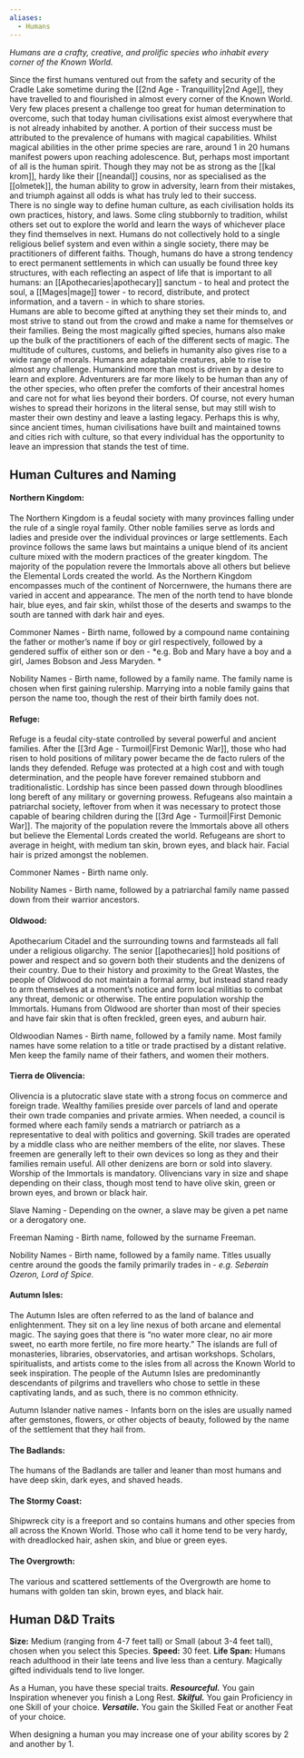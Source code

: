 ```yaml
---
aliases:
  - Humans
---
```

*Humans are a crafty, creative, and prolific species who inhabit every corner of the Known World.*  

Since the first humans ventured out from the safety and security of the Cradle Lake sometime during the [[2nd Age - Tranquillity|2nd Age]], they have travelled to and flourished in almost every corner of the Known World. Very few places present a challenge too great for human determination to overcome, such that today human civilisations exist almost everywhere that is not already inhabited by another. A portion of their success must be attributed to the prevalence of humans with magical capabilities. Whilst magical abilities in the other prime species are rare, around 1 in 20 humans manifest powers upon reaching adolescence. But, perhaps most important of all is the human spirit. Though they may not be as strong as the [[kal krom]], hardy like their [[neandal]] cousins, nor as specialised as the [[olmetek]], the human ability to grow in adversity, learn from their mistakes, and triumph against all odds is what has truly led to their success.  
There is no single way to define human culture, as each civilisation holds its own practices, history, and laws. Some cling stubbornly to tradition, whilst others set out to explore the world and learn the ways of whichever place they find themselves in next. Humans do not collectively hold to a single religious belief system and even within a single society, there may be practitioners of different faiths. Though, humans do have a strong tendency to erect permanent settlements in which can usually be found three key structures, with each reflecting an aspect of life that is important to all humans: an [[Apothecaries|apothecary]] sanctum - to heal and protect the soul, a [[Mages|mage]] tower - to record, distribute, and protect information, and a tavern - in which to share stories.  
Humans are able to become gifted at anything they set their minds to, and most strive to stand out from the crowd and make a name for themselves or their families. Being the most magically gifted species, humans also make up the bulk of the practitioners of each of the different sects of magic. The multitude of cultures, customs, and beliefs in humanity also gives rise to a wide range of morals. Humans are adaptable creatures, able to rise to almost any challenge. Humankind more than most is driven by a desire to learn and explore. Adventurers are far more likely to be human than any of the other species, who often prefer the comforts of their ancestral homes and care not for what lies beyond their borders. Of course, not every human wishes to spread their horizons in the literal sense, but may still wish to master their own destiny and leave a lasting legacy. Perhaps this is why, since ancient times, human civilisations have built and maintained towns and cities rich with culture, so that every individual has the opportunity to leave an impression that stands the test of time.
## Human Cultures and Naming
#### Northern Kingdom:
The Northern Kingdom is a feudal society with many provinces falling under the rule of a single royal family. Other noble families serve as lords and ladies and preside over the individual provinces or large settlements. Each province follows the same laws but maintains a unique blend of its ancient culture mixed with the modern practices of the greater kingdom. The majority of the population revere the Immortals above all others but believe the Elemental Lords created the world. As the Northern Kingdom encompasses much of the continent of Norcernwere, the humans there are varied in accent and appearance. The men of the north tend to have blonde hair, blue eyes, and fair skin, whilst those of the deserts and swamps to the south are tanned with dark hair and eyes. 

Commoner Names - Birth name, followed by a compound name containing the father or mother’s name if boy or girl respectively, followed by a gendered suffix of either son or den - *e.g. Bob and Mary have a boy and a girl, James Bobson and Jess Maryden. *

Nobility Names - Birth name, followed by a family name. The family name is chosen when first gaining rulership. Marrying into a noble family gains that person the name too, though the rest of their birth family does not.  
#### Refuge:
Refuge is a feudal city-state controlled by several powerful and ancient families. After the [[3rd Age - Turmoil|First Demonic War]], those who had risen to hold positions of military power became the de facto rulers of the lands they defended. Refuge was protected at a high cost and with tough determination, and the people have forever remained stubborn and traditionalistic. Lordship has since been passed down through bloodlines long bereft of any military or governing prowess. Refugeans also maintain a patriarchal society, leftover from when it was necessary to protect those capable of bearing children during the [[3rd Age - Turmoil|First Demonic War]]. The majority of the population revere the Immortals above all others but believe the Elemental Lords created the world. Refugeans are short to average in height, with medium tan skin, brown eyes, and black hair. Facial hair is prized amongst the noblemen.

Commoner Names - Birth name only.  

Nobility Names - Birth name, followed by a patriarchal family name passed down from their warrior ancestors.
#### Oldwood:
Apothecarium Citadel and the surrounding towns and farmsteads all fall under a religious oligarchy. The senior [[apothecaries]] hold positions of power and respect and so govern both their students and the denizens of their country. Due to their history and proximity to the Great Wastes, the people of Oldwood do not maintain a formal army, but instead stand ready to arm themselves at a moment’s notice and form local militias to combat any threat, demonic or otherwise. The entire population worship the Immortals. Humans from Oldwood are shorter than most of their species and have fair skin that is often freckled, green eyes, and auburn hair.

Oldwoodian Names - Birth name, followed by a family name. Most family names have some relation to a title or trade practised by a distant relative. Men keep the family name of their fathers, and women their mothers.  
#### Tierra de Olivencia:
Olivencia is a plutocratic slave state with a strong focus on commerce and foreign trade. Wealthy families preside over parcels of land and operate their own trade companies and private armies. When needed, a council is formed where each family sends a matriarch or patriarch as a representative to deal with politics and governing. Skill trades are operated by a middle class who are neither members of the elite, nor slaves. These freemen are generally left to their own devices so long as they and their families remain useful. All other denizens are born or sold into slavery. Worship of the Immortals is mandatory. Olivencians vary in size and shape depending on their class, though most tend to have olive skin, green or brown eyes, and brown or black hair.

Slave Naming - Depending on the owner, a slave may be given a pet name or a derogatory one.  

Freeman Naming - Birth name, followed by the surname Freeman.  

Nobility Names - Birth name, followed by a family name. Titles usually centre around the goods the family primarily trades in - *e.g. Seberain Ozeron, Lord of Spice.*  
#### Autumn Isles:
The Autumn Isles are often referred to as the land of balance and enlightenment. They sit on a ley line nexus of both arcane and elemental magic. The saying goes that there is “no water more clear, no air more sweet, no earth more fertile, no fire more hearty.” The islands are full of monasteries, libraries, observatories, and artisan workshops. Scholars, spiritualists, and artists come to the isles from all across the Known World to seek inspiration. The people of the Autumn Isles are predominantly descendants of pilgrims and travellers who chose to settle in these captivating lands, and as such, there is no common ethnicity.

Autumn Islander native names - Infants born on the isles are usually named after gemstones, flowers, or other objects of beauty, followed by the name of the settlement that they hail from.  
#### The Badlands:
The humans of the Badlands are taller and leaner than most humans and have deep skin, dark eyes, and shaved heads.  
#### The Stormy Coast:
Shipwreck city is a freeport and so contains humans and other species from all across the Known World. Those who call it home tend to be very hardy, with dreadlocked hair, ashen skin, and blue or green eyes.  
#### The Overgrowth:
The various and scattered settlements of the Overgrowth are home to humans with golden tan skin, brown eyes, and black hair.
## Human D&D Traits
**Size:** Medium (ranging from 4-7 feet tall) or Small (about 3-4 feet tall), chosen when you select this Species.
**Speed:** 30 feet.
**Life Span:** Humans reach adulthood in their late teens and live less than a century. Magically gifted individuals tend to live longer.

As a Human, you have these special traits.
_**Resourceful.**_ You gain Inspiration whenever you finish a Long Rest.
_**Skilful.**_ You gain Proficiency in one Skill of your choice.
_**Versatile.**_ You gain the Skilled Feat or another Feat of your choice.

When designing a human you may increase one of your ability scores by 2 and another by 1.